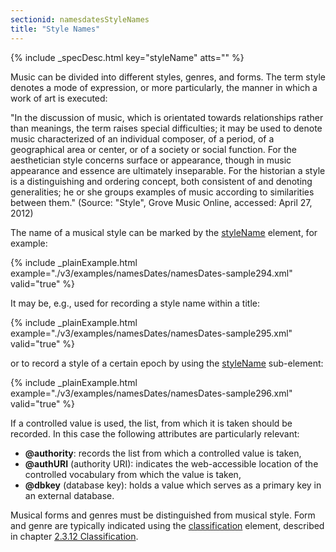 ```yaml
---
sectionid: namesdatesStyleNames
title: "Style Names"
---
```






{% include _specDesc.html key="styleName" atts="" %}



Music can be divided into different styles, genres, and forms. The term style
denotes a mode of expression, or more particularly, the manner in which a work of
art is
executed:

"In the discussion of music, which is orientated towards relationships rather than
meanings, the term raises special difficulties; it may be used to denote music characterized
of an individual composer, of a period, of a geographical area or center, or of a
society or
social function. For the aesthetician style concerns surface or appearance, though
in music
appearance and essence are ultimately inseparable. For the historian a style is a
distinguishing and ordering concept, both consistent of and denoting generalities;
he or she
groups examples of music according to similarities between them." (Source: "Style",
Grove
Music Online, accessed: April 27, 2012) 

The name of a musical style can be marked by the <a class="link_odd_elementSpec" href="/v3/elements/styleName">styleName</a> element,
for example:

{% include _plainExample.html example="./v3/examples/namesDates/namesDates-sample294.xml" valid="true" %}

It may be, e.g., used for recording a style name within a title:

{% include _plainExample.html example="./v3/examples/namesDates/namesDates-sample295.xml" valid="true" %}

or to record a style of a certain epoch by using the 
<a class="link_odd_elementSpec" href="/v3/elements/styleName">styleName</a>
sub-element:

{% include _plainExample.html example="./v3/examples/namesDates/namesDates-sample296.xml" valid="true" %}


If a controlled value is used, the list, from which it is taken should be recorded.
In this
case the following attributes are particularly relevant:


- **@authority**: records the list from which a controlled value is taken,
- **@authURI** (authority URI): indicates the web-accessible location of the
controlled vocabulary from which the value is taken,
- **@dbkey** (database key): holds a value which serves as a primary key in an
external database.


Musical forms and genres must be distinguished from musical style. Form and genre
are
typically indicated using the 
<a class="link_odd_elementSpec" href="/v3/elements/classification">classification</a> element, described in
chapter 
<a class="link_ptr" title="Classification" href="/v3/guidelines/header#headerWorkClass">2.3.12 Classification</a>.

